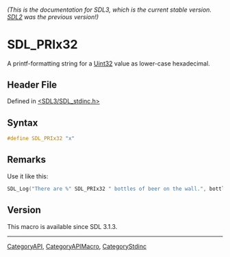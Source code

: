 ###### (This is the documentation for SDL3, which is the current stable version. [SDL2](https://wiki.libsdl.org/SDL2/) was the previous version!)
# SDL_PRIx32

A printf-formatting string for a [Uint32](Uint32) value as lower-case hexadecimal.

## Header File

Defined in [<SDL3/SDL_stdinc.h>](https://github.com/libsdl-org/SDL/blob/main/include/SDL3/SDL_stdinc.h)

## Syntax

```c
#define SDL_PRIx32 "x"
```

## Remarks

Use it like this:

```c
SDL_Log("There are %" SDL_PRIx32 " bottles of beer on the wall.", bottles);
```

## Version

This macro is available since SDL 3.1.3.

----
[CategoryAPI](CategoryAPI), [CategoryAPIMacro](CategoryAPIMacro), [CategoryStdinc](CategoryStdinc)

